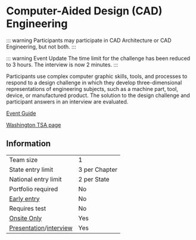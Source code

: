 # Computer-Aided Design (CAD) Engineering

::: warning
Participants may participate in CAD Architecture or CAD Engineering, but not both.
:::

::: warning Event Update
The time limit for the challenge has been reduced to 3 hours. The interview is now 2 minutes.
:::

Participants use complex computer graphic skills, tools, and processes to respond to a design challenge in which they develop three-dimensional representations of engineering subjects, such as a machine part, tool, device, or manufactured product. The solution to the design challenge and participant answers in an interview are evaluated.

[Event Guide](https://lwsd.sharepoint.com/:b:/r/sites/GR-JHS-TechnologyStudentAssociation-SCA/Shared%20Documents/2024-25/Event%20Guides/HS%20-%20CAD%20Engineering.pdf)

[Washington TSA page](https://www.washingtontsa.org/high-school-events/computer-aided-design-cad-engineering)

## Information

|                                              |               |
| -------------------------------------------- | ------------- |
| Team size                                    | 1             |
| State entry limit                            | 3 per Chapter |
| National entry limit                         | 2 per State   |
| Portfolio required                           | No            |
| [Early entry](/#terms)                       | No            |
| Requires test                                | No            |
| [Onsite Only](/#terms)                       | Yes           |
| [Presentation](/#terms)/[interview](/#terms) | Yes           |
